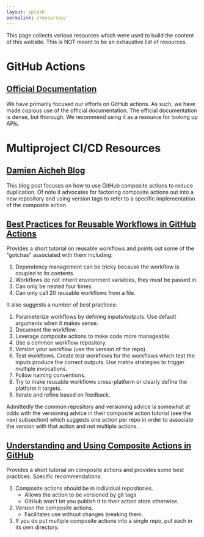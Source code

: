 ```yaml
---
layout: splash
permalink: /resources/
---
```


This page collects various resources which were used to build the content of 
this website. This is NOT meant to be an exhaustive list of resources.

# GitHub Actions

## [Official Documentation](https://tinyurl.com/3cyxmwpw)

We have primarily focused our efforts on GitHub actions. As such, we have 
made copious use of the official documentation. The official 
documentation is dense, but thorough. We recommend using it as a resource for
looking up APIs.

# Multiproject CI/CD Resources

## [Damien Aicheh Blog](https://tinyurl.com/474x99k9)

This blog post focuses on how to use GitHub composite actions to reduce
duplication. Of note it advocates for factoring composite actions out into a
new repository and using version tags to refer to a specific implementation of
the composite action. 

## [Best Practices for Reusable Workflows in GitHub Actions](https://earthly.dev/blog/github-actions-reusable-workflows/)

Provides a short tutorial on reusable workflows and points out some of the 
"gotchas" associated with them including:

1. Dependency management can be tricky because the workflow is coupled to its
   contents.
2. Workflows do not inherit environment variables, they must be passed in.
3. Can only be nested four times.
4. Can only call 20 reusable workflows from a file.

It also suggests a number of best practices:

1. Parameterize workflows by defining inputs/outputs. Use default arguments
   when it makes sense.
2. Document the workflow.
3. Leverage composite actions to make code more manageable.
4. Use a common workflow repository.
5. Version your workflow (use the version of the repo). 
6. Test workflows. Create test workflows for the workflows which test the
   inputs produce the correct outputs. Use matrix strategies to trigger
   multiple invocations.
7. Follow naming conventions.
8. Try to make reusable workflows cross-platform or clearly define the platform
   it targets.
9. Iterate and refine based on feedback.

Admittedly the common repository and versioning advice is somewhat at odds with 
the versioning advice in their composite action tutorial (see the next 
subsection) which suggests one action per repo in order to associate the version
with that action and not multiple actions. 

 
## [Understanding and Using Composite Actions in GitHub](https://earthly.dev/blog/composite-actions-github/)

Provides a short tutorial on composite actions and provides some best practices.
Specific recommendations:

1. Composite actions should be in individual repositories.
   - Allows the action to be versioned by git tags
   - GitHub won't let you publish it to their action store otherwise.
2. Version the composite actions.
   - Facilitates use without changes breaking them.
3. If you do put multiple composite actions into a single repo, put each in its
   own directory.
